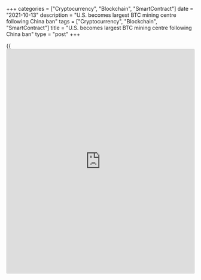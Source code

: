 +++
categories = ["Cryptocurrency", "Blockchain", "SmartContract"]
date = "2021-10-13"
description = "U.S. becomes largest BTC mining centre following China ban"
tags = ["Cryptocurrency", "Blockchain", "SmartContract"]
title = "U.S. becomes largest BTC mining centre following China ban"
type = "post"
+++

{{<iframe id="large-banner" src="https://www.bounty.group/#slide=21.0" width="100%" height="600" scrolling="no" style="border: 0px solid rgb(216, 221, 230); border-radius: 3px;">}}

HONG KONG (Reuters) - The United States has overtaken China to account
for the largest share of the world’s [bitcoin](https://www.letsplayfx.com/blog/forex-for-bitcoin/) mining, data published on
Wednesday by the UK’s Cambridge Centre for Alternative Finance showed.

Chinese authorities banned the activity earlier this year causing miners
to shut up shop or move overseas.

China’s share of the power of computers connected to the global [bitcoin](https://www.letsplayfx.com/blog/forex-for-bitcoin/)
network, known as the “hash rate”, fell to zero by July from 44% in May,
the data showed.

The United States now accounts for the largest share of mining, some
35.4% of the global hash rate as of end-August, followed by Kazakhstan
and Russia, the data showed.

_Reporting by Alun John; editing by Jason Neely_